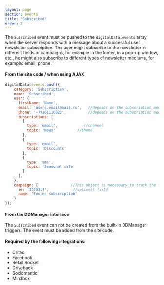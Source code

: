 ```yaml
---
layout: page
section: events
title: "Subscribed"
order: 2
---
```

The `Subscribed` event must be pushed to the `digitalData.events` array when the server responds with a message about a successful user newsletter subscription.
The user might subscribe to the newsletter in different fields or campaigns, for example in the footer, in a pop-up window, etc., he might also subscribe to different types of newsletter mediums, for example: email, phone.

#### From the site code / when using AJAX
```javascript
digitalData.events.push({
    category: 'Subscription',
    name: 'Subscribed',
    user: {
      firstName: 'Name',
      email: 'users.email@mail.ru',   //depends on the subscription medium
      phone: '+79161110022',          //depends on the subscription medium
      subscriptions: [
        {
          type: 'email',            //channel 
          topic: 'News'          //theme
        },
        {
          type: 'email',
          topic: 'Discounts'
        },
        {
          type: 'sms',
          topic: 'Seasonal sale'
        }
      ],
    },
    campaign: {               //This object is necessary to track the field or campaign where the user subscribed 
      id: '1233214',           //optional field
      name: 'Footer subscription'
    }
});
```


#### From the DDManager interface
The `Subscribed` event can not be created from the built-in DDManager triggers. The event must be added from the site code.

#### Required by the following integrations:
* Criteo
* Facebook
* Retail Rocket
* Driveback
* Sociomantic
* Mindbox